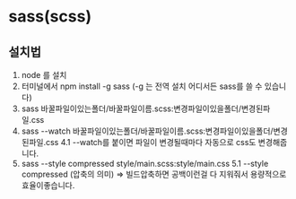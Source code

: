 # sass(scss)

## 설치법

1. node 를 설치
2. 터미널에서 npm install -g sass (-g 는 전역 설치 어디서든 sass를 쓸 수 있습니다)
3. sass 바꿀파일이있는폴더/바꿀파일이름.scss:변경파일이있을폴더/변경된파일.css
4. sass --watch 바꿀파일이있는폴더/바꿀파일이름.scss:변경파일이있을폴더/변경된파일.css
   4.1 --watch를 붙이면 파일이 변경될때마다 자동으로 css도 변경해줍니다.
5. sass --style compressed style/main.scss:style/main.css
   5.1 --style compressed (압축의 의미) => 빌드압축하면 공백이런걸 다 지워줘서 용량적으로 효율이좋습니다.
